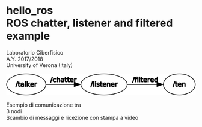 # hello_ros<br>ROS chatter, listener and filtered example


Laboratorio Ciberfisico<br>
A.Y. 2017/2018<br>
University of Verona (Italy)

![laboratorio ciberfisico](images/rosgraph.png)

Esempio di comunicazione tra <br>3 nodi</br>
Scambio di messaggi e ricezione con stampa a video

